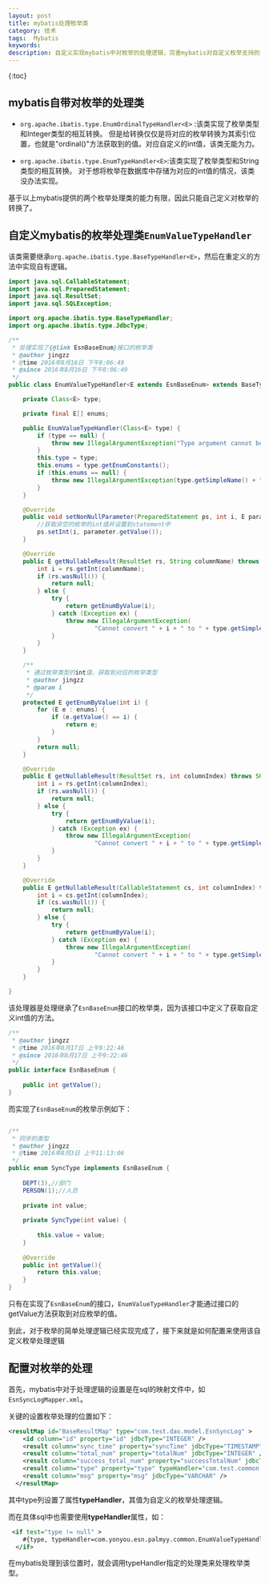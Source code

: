 ```yaml
---
layout: post
title: mybatis处理枚举类
category: 技术
tags:  Mybatis
keywords: 
description: 自定义实现mybatis中对枚举的处理逻辑，完善mybatis对自定义枚举支持的不足。
---
```


{:toc}

## mybatis自带对枚举的处理类

- `org.apache.ibatis.type.EnumOrdinalTypeHandler<E>` :该类实现了枚举类型和Integer类型的相互转换。
但是给转换仅仅是将对应的枚举转换为其索引位置，也就是"ordinal()"方法获取到的值。对应自定义的int值，该类无能为力。

- `org.apache.ibatis.type.EnumTypeHandler<E>`:该类实现了枚举类型和String类型的相互转换。
对于想将枚举在数据库中存储为对应的int值的情况，该类没办法实现。

基于以上mybatis提供的两个枚举处理类的能力有限，因此只能自己定义对枚举的转换了。

## 自定义mybatis的枚举处理类`EnumValueTypeHandler`

该类需要继承`org.apache.ibatis.type.BaseTypeHandler<E>`，然后在重定义的方法中实现自有逻辑。

```JAVA
import java.sql.CallableStatement;
import java.sql.PreparedStatement;
import java.sql.ResultSet;
import java.sql.SQLException;

import org.apache.ibatis.type.BaseTypeHandler;
import org.apache.ibatis.type.JdbcType;

/**
 * 处理实现了{@link EsnBaseEnum}接口的枚举类
 * @author jingzz
 * @time 2016年8月16日 下午8:06:49
 * @since 2016年8月16日 下午8:06:49
 */
public class EnumValueTypeHandler<E extends EsnBaseEnum> extends BaseTypeHandler<E> {

	private Class<E> type;

	private final E[] enums;

	public EnumValueTypeHandler(Class<E> type) {
		if (type == null) {
			throw new IllegalArgumentException("Type argument cannot be null");
		}
		this.type = type;
		this.enums = type.getEnumConstants();
		if (this.enums == null) {
			throw new IllegalArgumentException(type.getSimpleName() + " does not represent an enum type.");
		}
	}

	@Override
	public void setNonNullParameter(PreparedStatement ps, int i, E parameter, JdbcType jdbcType) throws SQLException {
		//获取非空的枚举的int值并设置到statement中
		ps.setInt(i, parameter.getValue());
	}

	@Override
	public E getNullableResult(ResultSet rs, String columnName) throws SQLException {
		int i = rs.getInt(columnName);
		if (rs.wasNull()) {
			return null;
		} else {
			try {
				return getEnumByValue(i);
			} catch (Exception ex) {
				throw new IllegalArgumentException(
						"Cannot convert " + i + " to " + type.getSimpleName() + " by ordinal value.", ex);
			}
		}
	}

	/**
	 * 通过枚举类型的int值，获取到对应的枚举类型
	 * @author jingzz
	 * @param i
	 */
	protected E getEnumByValue(int i) {
		for (E e : enums) {
			if (e.getValue() == i) {
				return e;
			}
		}
		return null;
	}

	@Override
	public E getNullableResult(ResultSet rs, int columnIndex) throws SQLException {
		int i = rs.getInt(columnIndex);
		if (rs.wasNull()) {
			return null;
		} else {
			try {
				return getEnumByValue(i);
			} catch (Exception ex) {
				throw new IllegalArgumentException(
						"Cannot convert " + i + " to " + type.getSimpleName() + " by ordinal value.", ex);
			}
		}
	}

	@Override
	public E getNullableResult(CallableStatement cs, int columnIndex) throws SQLException {
		int i = cs.getInt(columnIndex);
		if (cs.wasNull()) {
			return null;
		} else {
			try {
				return getEnumByValue(i);
			} catch (Exception ex) {
				throw new IllegalArgumentException(
						"Cannot convert " + i + " to " + type.getSimpleName() + " by ordinal value.", ex);
			}
		}
	}

}
```

该处理器是处理继承了`EsnBaseEnum`接口的枚举类，因为该接口中定义了获取自定义int值的方法。

```java
/**
 * @author jingzz
 * @time 2016年8月17日 上午9:22:46
 * @since 2016年8月17日 上午9:22:46
 */
public interface EsnBaseEnum {
	
	public int getValue();
}
```

而实现了`EsnBaseEnum`的枚举示例如下：

```java

/**
 * 同步的类型
 * @author jingzz
 * @time 2016年8月3日 上午11:13:06
 */
public enum SyncType implements EsnBaseEnum {
	
	DEPT(3),//部门
	PERSON(1);//人员
	
	private int value;
	
	private SyncType(int value) {
		
		this.value = value;
	}
	
	@Override
	public int getValue(){
		return this.value;
	}
}
```

只有在实现了`EsnBaseEnum`的接口，`EnumValueTypeHandler`才能通过接口的getValue方法获取到对应枚举的值。

到此，对于枚举的简单处理逻辑已经实现完成了，接下来就是如何配置来使用该自定义枚举处理逻辑

## 配置对枚举的处理

首先，mybatis中对于处理逻辑的设置是在sql的映射文件中，如`EsnSyncLogMapper.xml`。

关键的设置枚举处理的位置如下：

```xml
<resultMap id="BaseResultMap" type="com.test.dao.model.EsnSyncLog" >
    <id column="id" property="id" jdbcType="INTEGER" />
    <result column="sync_time" property="syncTime" jdbcType="TIMESTAMP" />
    <result column="total_num" property="totalNum" jdbcType="INTEGER" />
    <result column="success_total_num" property="successTotalNum" jdbcType="INTEGER" />
    <result column="type" property="type" typeHandler="com.test.common.EnumValueTypeHandler" />
    <result column="msg" property="msg" jdbcType="VARCHAR" />
  </resultMap>
```

其中type列设置了属性**typeHandler**，其值为自定义的枚举处理逻辑。

而在具体sql中也需要使用**typeHandler**属性，如：

```xml
 <if test="type != null" >
    #{type, typeHandler=com.yonyou.esn.palmyy.common.EnumValueTypeHandler},
  </if>
```

在mybatis处理到该位置时，就会调用typeHandler指定的处理类来处理枚举类型。